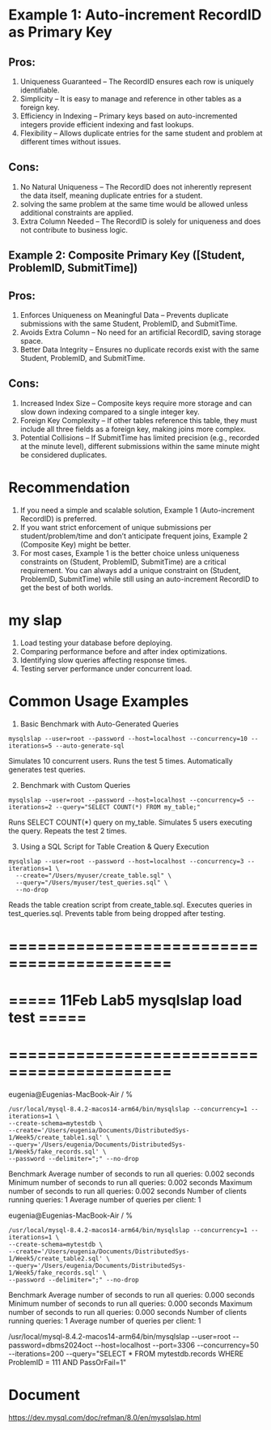 # Example 1: Auto-increment RecordID as Primary Key

## Pros:

1. Uniqueness Guaranteed – The RecordID ensures each row is uniquely identifiable.
2. Simplicity – It is easy to manage and reference in other tables as a foreign key.
3. Efficiency in Indexing – Primary keys based on auto-incremented integers provide efficient indexing and fast lookups.
4. Flexibility – Allows duplicate entries for the same student and problem at different times without issues.

## Cons:

1. No Natural Uniqueness – The RecordID does not inherently represent the data itself, meaning duplicate entries for a student.
2. solving the same problem at the same time would be allowed unless additional constraints are applied.
3. Extra Column Needed – The RecordID is solely for uniqueness and does not contribute to business logic.

## Example 2: Composite Primary Key ([Student, ProblemID, SubmitTime])

## Pros:

1. Enforces Uniqueness on Meaningful Data – Prevents duplicate submissions with the same Student, ProblemID, and SubmitTime.
2. Avoids Extra Column – No need for an artificial RecordID, saving storage space.
3. Better Data Integrity – Ensures no duplicate records exist with the same Student, ProblemID, and SubmitTime.

## Cons:

1. Increased Index Size – Composite keys require more storage and can slow down indexing compared to a single integer key.
2. Foreign Key Complexity – If other tables reference this table, they must include all three fields as a foreign key, making joins more complex.
3. Potential Collisions – If SubmitTime has limited precision (e.g., recorded at the minute level), different submissions within the same minute might be considered duplicates.

# Recommendation

1. If you need a simple and scalable solution, Example 1 (Auto-increment RecordID) is preferred.
2. If you want strict enforcement of unique submissions per student/problem/time and don’t anticipate frequent joins, Example 2 (Composite Key) might be better.
3. For most cases, Example 1 is the better choice unless uniqueness constraints on (Student, ProblemID, SubmitTime) are a critical requirement. You can always add a unique constraint on (Student, ProblemID, SubmitTime) while still using an auto-increment RecordID to get the best of both worlds.

# my slap

1. Load testing your database before deploying.
2. Comparing performance before and after index optimizations.
3. Identifying slow queries affecting response times.
4. Testing server performance under concurrent load.

# Common Usage Examples

1. Basic Benchmark with Auto-Generated Queries

```shell
mysqlslap --user=root --password --host=localhost --concurrency=10 --iterations=5 --auto-generate-sql
```

Simulates 10 concurrent users.
Runs the test 5 times.
Automatically generates test queries.

2. Benchmark with Custom Queries

```shell
mysqlslap --user=root --password --host=localhost --concurrency=5 --iterations=2 --query="SELECT COUNT(*) FROM my_table;"
```

Runs SELECT COUNT(\*) query on my_table.
Simulates 5 users executing the query.
Repeats the test 2 times.

3. Using a SQL Script for Table Creation & Query Execution

```shell
mysqlslap --user=root --password --host=localhost --concurrency=3 --iterations=1 \
  --create="/Users/myuser/create_table.sql" \
  --query="/Users/myuser/test_queries.sql" \
  --no-drop
```

Reads the table creation script from create_table.sql.
Executes queries in test_queries.sql.
Prevents table from being dropped after testing.

# ===========================================

# ===== 11Feb Lab5 mysqlslap load test =====

# ===========================================

eugenia@Eugenias-MacBook-Air / %

```shell
/usr/local/mysql-8.4.2-macos14-arm64/bin/mysqlslap --concurrency=1 --iterations=1 \
--create-schema=mytestdb \
--create='/Users/eugenia/Documents/DistributedSys-1/Week5/create_table1.sql' \
--query='/Users/eugenia/Documents/DistributedSys-1/Week5/fake_records.sql' \
--password --delimiter=";" --no-drop
```

Benchmark
Average number of seconds to run all queries: 0.002 seconds
Minimum number of seconds to run all queries: 0.002 seconds
Maximum number of seconds to run all queries: 0.002 seconds
Number of clients running queries: 1
Average number of queries per client: 1

eugenia@Eugenias-MacBook-Air / %

```shell
/usr/local/mysql-8.4.2-macos14-arm64/bin/mysqlslap --concurrency=1 --iterations=1 \
--create-schema=mytestdb \
--create='/Users/eugenia/Documents/DistributedSys-1/Week5/create_table2.sql' \
--query='/Users/eugenia/Documents/DistributedSys-1/Week5/fake_records.sql' \
--password --delimiter=";" --no-drop
```

Benchmark
Average number of seconds to run all queries: 0.000 seconds
Minimum number of seconds to run all queries: 0.000 seconds
Maximum number of seconds to run all queries: 0.000 seconds
Number of clients running queries: 1
Average number of queries per client: 1

/usr/local/mysql-8.4.2-macos14-arm64/bin/mysqlslap --user=root --password=dbms2024oct --host=localhost --port=3306 --concurrency=50 --iterations=200 --query="SELECT \* FROM mytestdb.records WHERE ProblemID = 111 AND PassOrFail=1"

# Document

https://dev.mysql.com/doc/refman/8.0/en/mysqlslap.html
 